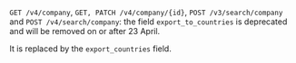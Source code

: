 `GET /v4/company`, `GET, PATCH /v4/company/{id}`, `POST /v3/search/company` and `POST /v4/search/company`:
the field `export_to_countries` is deprecated and will be removed on or after 23 April.

It is replaced by the `export_countries` field.
